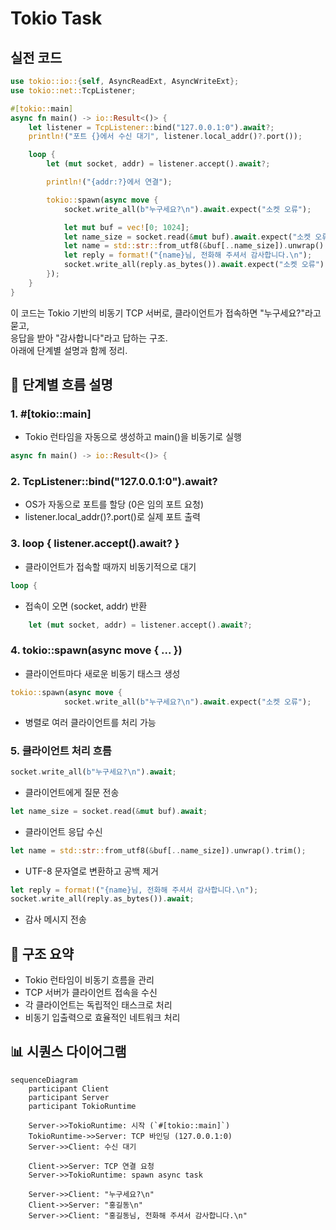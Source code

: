 # Tokio Task

## 실전 코드
```rust
use tokio::io::{self, AsyncReadExt, AsyncWriteExt};
use tokio::net::TcpListener;

#[tokio::main]
async fn main() -> io::Result<()> {
    let listener = TcpListener::bind("127.0.0.1:0").await?;
    println!("포트 {}에서 수신 대기", listener.local_addr()?.port());

    loop {
        let (mut socket, addr) = listener.accept().await?;

        println!("{addr:?}에서 연결");

        tokio::spawn(async move {
            socket.write_all(b"누구세요?\n").await.expect("소켓 오류");

            let mut buf = vec![0; 1024];
            let name_size = socket.read(&mut buf).await.expect("소켓 오류");
            let name = std::str::from_utf8(&buf[..name_size]).unwrap().trim();
            let reply = format!("{name}님, 전화해 주셔서 감사합니다.\n");
            socket.write_all(reply.as_bytes()).await.expect("소켓 오류");
        });
    }
}

```

이 코드는 Tokio 기반의 비동기 TCP 서버로, 클라이언트가 접속하면 "누구세요?"라고 묻고,  
응답을 받아 "감사합니다"라고 답하는 구조.  
아래에 단계별 설명과 함께 정리.

## 🧩 단계별 흐름 설명
### 1. #[tokio::main]
- Tokio 런타임을 자동으로 생성하고 main()을 비동기로 실행
```rust
async fn main() -> io::Result<()> {
```

### 2. TcpListener::bind("127.0.0.1:0").await?
- OS가 자동으로 포트를 할당 (0은 임의 포트 요청)
- listener.local_addr()?.port()로 실제 포트 출력

### 3. loop { listener.accept().await? }
- 클라이언트가 접속할 때까지 비동기적으로 대기
```rust
loop {

```
- 접속이 오면 (socket, addr) 반환
```rust
    let (mut socket, addr) = listener.accept().await?;
```

### 4. tokio::spawn(async move { ... })
- 클라이언트마다 새로운 비동기 태스크 생성
```rust
tokio::spawn(async move {
            socket.write_all(b"누구세요?\n").await.expect("소켓 오류");
```
- 병렬로 여러 클라이언트를 처리 가능

### 5. 클라이언트 처리 흐름
```rust
socket.write_all(b"누구세요?\n").await;
```

- 클라이언트에게 질문 전송
```rust
let name_size = socket.read(&mut buf).await;
```

- 클라이언트 응답 수신
```rust
let name = std::str::from_utf8(&buf[..name_size]).unwrap().trim();
```

- UTF-8 문자열로 변환하고 공백 제거
```rust
let reply = format!("{name}님, 전화해 주셔서 감사합니다.\n");
socket.write_all(reply.as_bytes()).await;
```

- 감사 메시지 전송

## 🧠 구조 요약
- Tokio 런타임이 비동기 흐름을 관리
- TCP 서버가 클라이언트 접속을 수신
- 각 클라이언트는 독립적인 태스크로 처리
- 비동기 입출력으로 효율적인 네트워크 처리

## 📊 시퀀스 다이어그램
```mermaid
sequenceDiagram
    participant Client
    participant Server
    participant TokioRuntime

    Server->>TokioRuntime: 시작 (`#[tokio::main]`)
    TokioRuntime->>Server: TCP 바인딩 (127.0.0.1:0)
    Server->>Client: 수신 대기

    Client->>Server: TCP 연결 요청
    Server->>TokioRuntime: spawn async task

    Server->>Client: "누구세요?\n"
    Client->>Server: "홍길동\n"
    Server->>Client: "홍길동님, 전화해 주셔서 감사합니다.\n"

```


